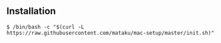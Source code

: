 ## Installation

```shell
$ /bin/bash -c "$(curl -L https://raw.githubusercontent.com/mataku/mac-setup/master/init.sh)"
```
